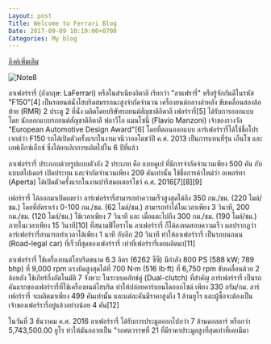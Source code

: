 ```yaml
---
Layout: post
Title: Welcome to Ferrari Blog
Date: 2017-09-09 10:19:00+0700
Categories: My blog
---
```


[ลิงค์เพิ่มเติม](https://www.autospinn.com/category/%E0%B8%A2%E0%B8%B5%E0%B9%88%E0%B8%AB%E0%B9%89%E0%B8%AD%E0%B8%A3%E0%B8%96%E0%B8%A2%E0%B8%99%E0%B8%95%E0%B9%8C/ferrari-%E0%B9%80%E0%B8%9F%E0%B8%AD%E0%B8%A3%E0%B9%8C%E0%B8%A3%E0%B8%B2%E0%B8%A3%E0%B8%B5%E0%B9%88/)

![Note8](http://thailandsupercars.com/wp-content/uploads/2011/07/ferrari-458-italia.jpg)

ลาเฟอร์รารี่ (อังกฤษ: LaFerrari) หรือในสำเนียงอิตาลี เรียกว่า "ลาแฟรารี่" หรือรู้จักกันดีในรหัส "F150"[4] เป็นรถยนต์นั่งไฮบริดสมรรถนะสูงจำกัดจำนวน เครื่องยนต์กลางลำหลัง ขับเคลื่อนสองล้อท้าย (RMR) 2 ประตู 2 ที่นั่ง ผลิตโดยบริษัทรถยนต์สัญชาติอิตาลี เฟอร์รารี่[5] ได้รับการออกแบบโดย นักออกแบบรถยนต์สัญชาติอิตาลี ฟลาวีโอ แมนโซนี (Flavio Manzoni) เจ้าของรางวัล "European Automotive Design Award"[6] โดยที่ตอนออกแบบ ลาร์เฟอร์รารี่ได้ใช้ชื่อโปรเจกต์ว่า F150 รถได้เปิดตัวครั้งแรกในงานเจนีวาออโตชว์ปี ค.ศ. 2013 เป็นการแทนที่รุ่น เอ็นโซ และ เอฟเอ็กซ์เอ็กซ์ ซึ่งได้ยกเลิกการผลิตไปใน 6 ปีที่แล้ว

ลาเฟอร์รารี่ ประกอบด้วยรูปแบบตัวถัง 2 ประเภท คือ แบบคูเป ที่มีการจำกัดจำนวนเพียง 500 คัน กับแบบสไปเดอร์ เปิดประทุน และจำกัดจำนวนเพียง 209 คันเท่านั้น ใช้ชื่อการค้าใหม่ว่า อเพอร์ทา (Aperta) ได้เปิดตัวครั้งแรกในงานปารีสมอเตอร์โชว์ ค.ศ. 2016[7][8][9]

เฟอร์รารี่ ได้ออกมาเปิดเผยว่า ลาร์เฟอร์รารี่สามารถทำความเร็วสูงสุดได้ถึง 350 กม./ชม. (220 ไมล์/ชม.) โดยที่อัตราเร่ง 0-100 กม./ชม. (62 ไมล์/ชม.) สามารถทำได้ในเวลาเพียง 3 วินาที, 200 กม./ชม. (120 ไมล์/ชม.) ใช้เวลาเพียง 7 วินาที และ เมื่อแตะไปถึง 300 กม./ชม. (190 ไมล์/ชม.) ภายในเวลาเพียง 15 วินาที[10] ที่สนามฟีโอราโน ลาเฟอร์รารี่ ก็ได้ลงทดสอบความเร็ว ผลปรากฏว่า ลาร์เฟอร์รารี่สามารถทำเวลาได้เพียง 1 นาที กับอีก 20 วินาที ทำให้ลาเฟอร์รารี่ เป็นรถบนถนน (Road-legal car) ที่เร็วที่สุดของเฟอร์รารี่ เท่าที่เฟอร์รารี่เคยผลิตมา[11]

ลาเฟอร์รารี่ ใช้เครื่องยนต์ไฮบริดขนาด 6.3 ลิตร (6262 ซีซี) มีกำลัง 800 PS (588 kW; 789 bhp) ที่ 9,000 rpm แรงบิดสูงสุดได้ที่ 700 N·m (516 lb·ft) ที่ 6,750 rpm ขับเคลื่อนด้วย 2 ล้อหลัง ใช้เกียร์กึ่งอัตโนมัติ 7 จังหวะ ในระบบคลัทช์คู่ (Dual-clutch) ที่สำคัญ ลาร์เฟอร์รารี่ เป็นรถคันแรกของเฟอร์รารี่ที่ใช้เครื่องยนต์ไฮบริด ทำให้ปล่อยคาร์บอนไดออกไซด์ เพียง 330 กรัม/กม. ลาร์เฟอร์รารี่ จะผลิตมาเพียง 499 คันเท่านั้น และแต่ละคันมีราคาสูงถึง 1 ล้านยูโร และผู้ซื้อจะต้องเป็นเจ้าของเฟอร์รารี่อยู่แล้วอย่างน้อย 4 คัน[12]

ในวันที่ 3 ธันวาคม ค.ศ. 2016 ลาเฟอร์รารี่ ได้รับการประมูลออกไปกว่า 7 ล้านดอลลาร์ หรือกว่า 5,743,500.00 ยูโร ทำให้มันกลายเป็น "รถศตวรรษที่ 21 ที่มีราคาประมูลสูงที่สุดเท่าที่เคยมีมา
